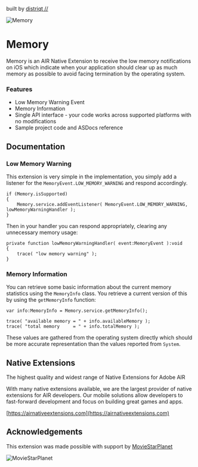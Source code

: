 built by [distriqt //](https://airnativeextensions.com) 


![Memory](https://raw.githubusercontent.com/distriqt/ANE-Memory/master/images/promo.png)


# Memory

Memory is an AIR Native Extension to receive the low memory notifications on iOS which indicate when 
your application should clear up as much memory as possible to avoid facing termination by the operating system.


### Features

- Low Memory Warning Event 
- Memory Information
- Single API interface - your code works across supported platforms with no modifications
- Sample project code and ASDocs reference



## Documentation


### Low Memory Warning

This extension is very simple in the implementation, you simply add a listener for the `MemoryEvent.LOW_MEMORY_WARNING` and respond accordingly.  

```as3
if (Memory.isSupported)
{
	Memory.service.addEventListener( MemoryEvent.LOW_MEMORY_WARNING, lowMemoryWarningHandler );
}
```

Then in your handler you can respond appropriately, clearing any unnecessary memory usage:  

```as3
private function lowMemoryWarningHandler( event:MemoryEvent ):void
{
	trace( "low memory warning" );
}
```


### Memory Information

You can retrieve some basic information about the current memory statistics using the `MemoryInfo` class.
You retrieve a current version of this by using the `getMemoryInfo` function:

```as3
var info:MemoryInfo = Memory.service.getMemoryInfo();
			
trace( "available memory = " + info.availableMemory );
trace( "total memory     = " + info.totalMemory );
```

These values are gathered from the operating system directly which should be more accurate representation
than the values reported from `System`.



## Native Extensions

The highest quality and widest range of Native Extensions for Adobe AIR

With many native extensions available, we are the largest provider of native extensions for AIR developers. 
Our mobile solutions allow developers to fast-forward development and focus on building great games and apps.

[https://airnativeextensions.com](https://airnativeextensions.com)



## Acknowledgements

This extension was made possible with support by [MovieStarPlanet](http://corporate.moviestarplanet.com/) 

![MovieStarPlanet](https://raw.githubusercontent.com/distriqt/ANE-Memory/master/images/msp_logo.png)



